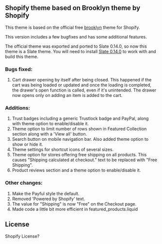 ## Shopify theme based on Brooklyn theme by Shopify

This theme is based on the official free [brooklyn](https://themes.shopify.com/themes/brooklyn) theme for Shopify.

This version includes a few bugfixes and has some additional features.

The official theme was exported and ported to Slate 0.14.0, so now this theme is a Slate theme. You will need to install [Slate 0.14.0](https://shopify.github.io/slate/docs/0.14.0/) to work with and build this theme.


### Bugs fixed:

1. Cart drawer opening by itself after being closed. This happened if the cart was being loaded or updated and once the loading is completed, the drawer's open function is called, even if it's unintended. The drawer now opens only on adding an item is added to the cart.

### Additions:

1. Trust badges including a generic Trustlock badge and PayPal, along with theme option to enable/disable it.
2. Theme option to limit number of rows shown in Featured Collection section along with a 'View all' button.
3. Search button on mobile navigation bar. Also added theme option to show or hide it.
4. Theme settings for shortcut icons of several sizes.
5. Theme option for stores offering free shipping on all products. This causes "Shipping calculated at checkout." text to be replaced with "Free Shipping".
6. Product reviews section and a theme option to enable/disable it.

### Other changes:

1. Make the Payful style the default.
2. Removed 'Powered by Shopify' text.
3. The value for "Shipping" is now "Free" on the Checkout page.
4. Made code a little bit more efficient in featured_products.liquid


## License
Shopify License?
